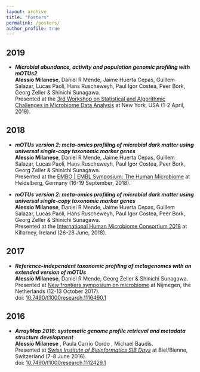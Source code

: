 ```yaml
---
layout: archive
title: "Posters"
permalink: /posters/
author_profile: true
---
```



## 2019


* _**Microbial abundance, activity and population genomic profiling with mOTUs2**_  
__Alessio Milanese__, Daniel R Mende, Jaime Huerta Cepas, Guillem Salazar, Lucas Paoli, Hans Ruscheweyh, Paul Igor Costea, Peer Bork, Georg Zeller & Shinichi Sunagawa.  
Presented at the [3rd Workshop on Statistical and Algorithmic Challenges in Microbiome Data Analysis](https://indico.flatironinstitute.org/event/34/overview) at New York, USA (1-2 April, 2019).

## 2018

* _**mOTUs version 2: meta-omics profiling of microbial dark matter using universal single-copy taxonomic marker genes**_  
__Alessio Milanese__, Daniel R Mende, Jaime Huerta Cepas, Guillem Salazar, Lucas Paoli, Hans Ruscheweyh, Paul Igor Costea, Peer Bork, Georg Zeller & Shinichi Sunagawa.  
Presented at the [EMBO | EMBL Symposium: The Human Microbiome](https://www.embo-embl-symposia.org/symposia/2018/EES18-09/) at Heidelberg, Germany (16-19 September, 2018).

* _**mOTUs version 2: meta-omics profiling of microbial dark matter using universal single-copy taxonomic marker genes**_  
__Alessio Milanese__, Daniel R Mende, Jaime Huerta Cepas, Guillem Salazar, Lucas Paoli, Hans Ruscheweyh, Paul Igor Costea, Peer Bork, Georg Zeller & Shinichi Sunagawa.  
Presented at the [International Human Microbiome Consortium 2018](http://apc.ucc.ie/ihmc-2018/) at Killarney, Ireland (26-28 June, 2018).

## 2017
* _**Reference-independent taxonomic profiling of metagenomes with an extended version of mOTUs**_  
__Alessio Milanese__, Daniel R Mende, Georg Zeller & Shinichi Sunagawa.  
Presented at [New frontiers symposium on microbiome](https://www.radboudumc.nl/en/research/extra/new-frontiers-symposium/past-symposia/new-frontiers-symposium-2017-report) at Nijmegen, the Netherlands (12-13 October 2017).  
doi: [10.7490/f1000research.1116490.1](https://f1000research.com/posters/8-339)

## 2016

* _**ArrayMap 2016: systematic genome profile retrieval and metadata structure development**_  
__Alessio Milanese__ , Paula Carrio Cordo , Michael Baudis.  
Presented at [_Swiss Institute of Bioinformatics SIB Days_](https://www.sib.swiss/events/sibdays2016/workshops) at Biel/Bienne, Switzerland (7-8 June 2016).  
doi: [10.7490/f1000research.1112429.1](https://doi.org/10.7490/f1000research.1112429.1)
